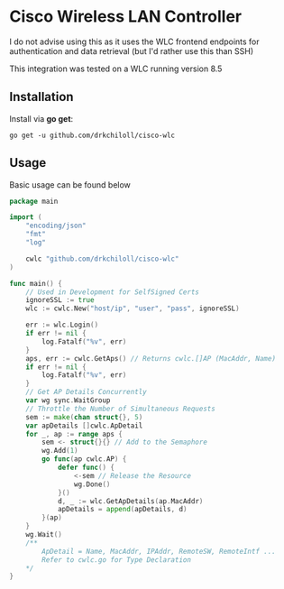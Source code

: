 # Cisco Wireless LAN Controller 
I do not advise using this as it uses the WLC frontend endpoints for authentication and data retrieval (but I'd rather use this than SSH)

This integration was tested on a WLC running version 8.5

## Installation

Install via **go get**:

```shell
go get -u github.com/drkchiloll/cisco-wlc
```

## Usage
Basic usage can be found below

```go
package main

import (
    "encoding/json"
    "fmt"
    "log"

    cwlc "github.com/drkchiloll/cisco-wlc"
)

func main() {
    // Used in Development for SelfSigned Certs
    ignoreSSL := true
    wlc := cwlc.New("host/ip", "user", "pass", ignoreSSL)

    err := wlc.Login()
    if err != nil {
        log.Fatalf("%v", err)
    }
    aps, err := cwlc.GetAps() // Returns cwlc.[]AP (MacAddr, Name)
    if err != nil {
        log.Fatalf("%v", err)
    }
    // Get AP Details Concurrently
    var wg sync.WaitGroup
    // Throttle the Number of Simultaneous Requests
    sem := make(chan struct{}, 5)
    var apDetails []cwlc.ApDetail
    for _, ap := range aps {
        sem <- struct{}{} // Add to the Semaphore
        wg.Add(1)
        go func(ap cwlc.AP) {
            defer func() {
                <-sem // Release the Resource
                wg.Done()
            }()
            d, _ := wlc.GetApDetails(ap.MacAddr)
            apDetails = append(apDetails, d)
        }(ap)
    }
    wg.Wait()
    /**
        ApDetail = Name, MacAddr, IPAddr, RemoteSW, RemoteIntf ...
        Refer to cwlc.go for Type Declaration 
    */
}
```
